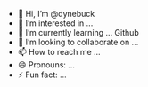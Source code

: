 - 👋 Hi, I’m @dynebuck
- 👀 I’m interested in ...
- 🌱 I’m currently learning ... Github
- 💞️ I’m looking to collaborate on ...
- 📫 How to reach me ...
- 😄 Pronouns: ...
- ⚡ Fun fact: ...

<!---
dynebuck/dynebuck is a ✨ special ✨ repository because its `README.md` (this file) appears on your GitHub profile.
You can click the Preview link to take a look at your changes.
--->
